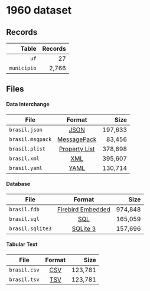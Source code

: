 # 1960 dataset

## Records

|       Table | Records |
| -----------:| -------:|
|        `uf` |      27 |
| `municipio` |   2,766 |

## Files

#### Data Interchange

| File             | Format                                                       |      Size |
| ---------------- |:------------------------------------------------------------:| ---------:|
| `brasil.json`    | [JSON](https://en.wikipedia.org/wiki/JSON)                   |   197,633 |
| `brasil.msgpack` | [MessagePack](https://en.wikipedia.org/wiki/MessagePack)     |    83,456 |
| `brasil.plist`   | [Property List](https://en.wikipedia.org/wiki/Property_list) |   378,698 |
| `brasil.xml`     | [XML](https://en.wikipedia.org/wiki/XML)                     |   395,607 |
| `brasil.yaml`    | [YAML](https://en.wikipedia.org/wiki/YAML)                   |   130,714 |

#### Database

| File             | Format                                                                                 |      Size |
| ---------------- |:--------------------------------------------------------------------------------------:| ---------:|
| `brasil.fdb`     | [Firebird Embedded](https://en.wikipedia.org/wiki/Embedded_database#Firebird_Embedded) |   974,848 |
| `brasil.sql`     | [SQL](https://en.wikipedia.org/wiki/SQL)                                               |   165,059 |
| `brasil.sqlite3` | [SQLite 3](https://en.wikipedia.org/wiki/SQLite)                                       |   157,696 |

#### Tabular Text

| File         | Format                                                      |      Size |
| ------------ |:-----------------------------------------------------------:| ---------:|
| `brasil.csv` | [CSV](https://en.wikipedia.org/wiki/Comma-separated_values) |   123,781 |
| `brasil.tsv` | [TSV](https://en.wikipedia.org/wiki/Tab-separated_values)   |   123,781 |
